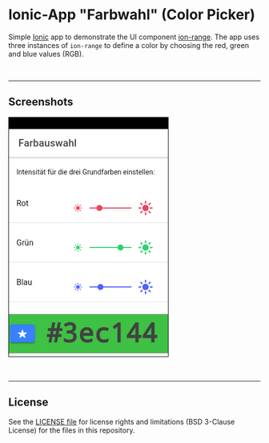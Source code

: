# Ionic-App "Farbwahl" (Color Picker) #

Simple [Ionic](https://ionicframework.com) app to demonstrate the UI component
[ion-range](https://ionicframework.com/docs/api/range).
The app uses three instances of `ion-range` to define a color by choosing the red, green and blue values (RGB).

<br>

----

## Screenshots ##

![Screenshot](screenshot_1.png)

<br>

----
## License ##

See the [LICENSE file](LICENSE.md) for license rights and limitations (BSD 3-Clause License) for the files in this repository.
